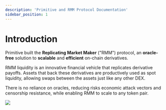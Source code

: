 ```yaml
---
description: 'Primitive and RMM Protocol Documentation'
sidebar_position: 1
---
```


# Introduction

Primitive built the **Replicating Market Maker** ("RMM") protocol, an **oracle-free** solution to **scalable** and **efficient** on-chain derivatives.

RMM liquidity is an innovative financial vehicle that replicates derivative payoffs. Assets that back these derivatives are productively used as spot liquidity, allowing swaps between the assets just like any other DEX.

There is no reliance on oracles, reducing risks economic attack vectors and censorship resistance, while enabling RMM to scale to any token pair.

![](/img/primitive-banner.png)
